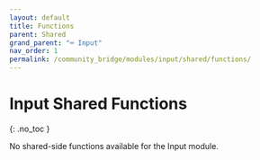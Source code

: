 ```yaml
---
layout: default
title: Functions
parent: Shared
grand_parent: "⌨️ Input"
nav_order: 1
permalink: /community_bridge/modules/input/shared/functions/
---
```


# Input Shared Functions
{: .no_toc }

No shared-side functions available for the Input module.